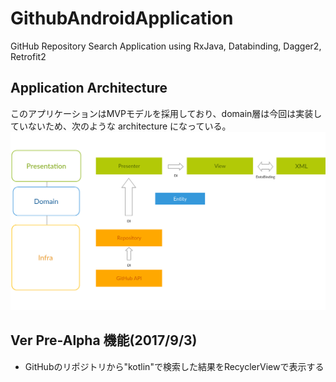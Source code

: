 # GithubAndroidApplication

GitHub Repository Search Application using RxJava, Databinding, Dagger2, Retrofit2

## Application Architecture
このアプリケーションはMVPモデルを採用しており、domain層は今回は実装していないため、次のような architecture になっている。
![Architecture](https://github.com/hkoichi/GithubAndroidApplication/blob/master/images/new_Android_Application_Architecture.jpg)

## Ver Pre-Alpha 機能(2017/9/3)

- GitHubのリポジトリから"kotlin"で検索した結果をRecyclerViewで表示する
